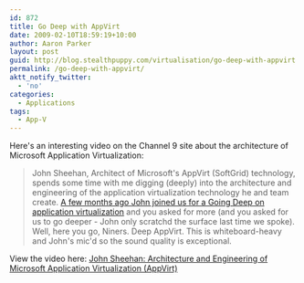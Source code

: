 ```yaml
---
id: 872
title: Go Deep with AppVirt
date: 2009-02-10T18:59:19+10:00
author: Aaron Parker
layout: post
guid: http://blog.stealthpuppy.com/virtualisation/go-deep-with-appvirt
permalink: /go-deep-with-appvirt/
aktt_notify_twitter:
  - 'no'
categories:
  - Applications
tags:
  - App-V
---
```

Here's an interesting video on the Channel 9 site about the architecture of Microsoft Application Virtualization:

> John Sheehan, Architect of Microsoft's AppVirt (SoftGrid) technology, spends some time with me digging (deeply) into the architecture and engineering of the application virtualization technology he and team create. [A few months ago John joined us for a Going Deep on application virtualization](http://channel9.msdn.com/shows/Going+Deep/John-Sheehan-Inside-Application-Virtualization/) and you asked for more (and you asked for us to go deeper - John only scratchd the surface last time we spoke). Well, here you go, Niners. Deep AppVirt. This is whiteboard-heavy and John's mic'd so the sound quality is exceptional.

View the video here: [John Sheehan: Architecture and Engineering of Microsoft Application Virtualization (AppVirt)](http://channel9.msdn.com/shows/Going+Deep/John-Sheehan-Application-Virtualization-Redux-Inside-AppVirt-45/)